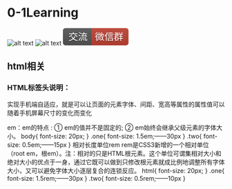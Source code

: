 # 0-1Learning

![alt text](../static/common/svg/luoxiaosheng.svg "公众号")
![alt text](../static/common/svg/luoxiaosheng_learning.svg "学习")
![alt text](../static/common/svg/luoxiaosheng_wechat.svg "微信")


## html相关

### HTML标签头说明：


实现手机端自适应，就是可以让页面的元素字体、间距、宽高等属性的属性值可以随着手机屏幕尺寸的变化而变化

em：em的特点 : ① em的值并不是固定的; ② em始终会继承父级元素的字体大小。
body{
    font-size: 20px;
}
.one{
    font-size: 1.5em;——30px
}
.two{
    font-size: 0.5em;——15px
}
相对长度单位rem 
rem是CSS3新增的一个相对单位（root em，根em）。注：相对的只是HTML根元素。这个单位可谓集相对大小和绝对大小的优点于一身，通过它既可以做到只修改根元素就成比例地调整所有字体大小，又可以避免字体大小逐层复合的连锁反应。
html{
    font-size: 20px;
}
.one{
    font-size: 1.5rem;——30px
}
.two{
    font-size: 0.5rem;——10px
}


<!-- rem布局，根据字体 -->
  <script info="text/javascript">
    /* 因为我们后面用的是rem布局，所以这里做下处理，根据不用设备分辨率更改跟字体大小。 
rem相关布局[请参考](http://www.jianshu.com/p/65f80d4b44bb)*/

    (function(win,doc){
      change();
      function change(){
        doc.documentElement.style.fontSize = doc.documentElement.clientWidth *20/320+'px';
      }
      win.addEventListener('resize',change,false);
      win.addEventListener('orientationchange',change,false);  /* 这个是移动端设备横屏、竖屏转换时触发的事件处理函数 */
    })(window,document);
  </script>